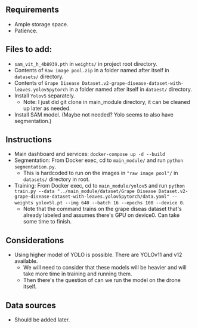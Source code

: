 ## Requirements

- Ample storage space.
- Patience.

## Files to add:

- `sam_vit_h_4b8939.pth` in `weights/` in project root directory.
- Contents of `Raw image pool.zip` in a folder named after itself in `datasets/` directory.
- Contents of `Grape Disease Dataset.v2-grape-disease-dataset-with-leaves.yolov5pytorch` in a folder named after itself in `dataest/` directory.
- Install `Yolov5` separately.
  - Note: I just did git clone in main_module directory, it can be cleaned up later as needed.
- Install SAM model. (Maybe not needed? Yolo seems to also have segmentation.)

## Instructions

- Main dashboard and services: `docker-compose up -d --build`
- Segmentation: From Docker exec, cd to `main_module/` and run `python segmentation.py`.
  - This is hardcoded to run on the images in `"raw image pool"/` in `datasets/` directory in root.
- Training: From Docker exec, cd to `main_module/yolov5` and run `python train.py --data "../main_module/dataset/Grape Disease Dataset.v2-grape-disease-dataset-with-leaves.yolov5pytorch/data.yaml" --weights yolov5l.pt --img 640 --batch 16 --epochs 100 --device 0`.
  - Note that the command trains on the grape diseas dataset that's already labeled and assumes there's GPU on device0. Can take some time to finish.

## Considerations

- Using higher model of YOLO is possible. There are YOLOv11 and v12 available.
  - We will need to consider that these models will be heavier and will take more time in training and running them.
  - Then there's the question of can we run the model on the drone itself.

## Data sources

- Should be added later.
